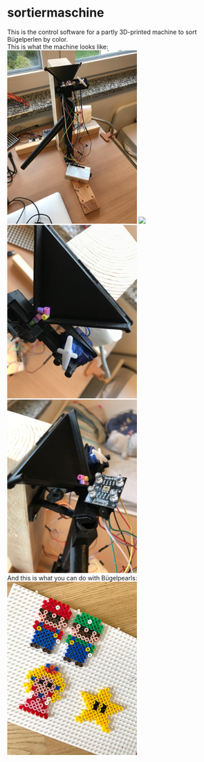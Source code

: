 # sortiermaschine
This is the control software for a partly 3D-printed machine to sort Bügelperlen by color.  
This is what the machine looks like:  
<img src="https://github.com/JF0C/sortiermaschine/blob/main/src/7C338967-F450-49E6-96CC-2C641B1E030D.jpeg" height="400"/>
<img src="https://github.com/JF0C/sortiermaschine/blob/main/src/machine_in_action.gif" height="400"/>  
<img src="https://github.com/JF0C/sortiermaschine/blob/main/src/035E1780-38EE-4427-BE99-E92ED1BAE488.jpeg" width="300"/>
<img src="https://github.com/JF0C/sortiermaschine/blob/main/src/4AC7F278-40E2-456A-A37B-995BEAA4F30B.jpeg" width="300"/>  
And this is what you can do with Bügelpearls:  
<img src="https://github.com/JF0C/sortiermaschine/blob/main/src/grafik.png" width="300"/>
